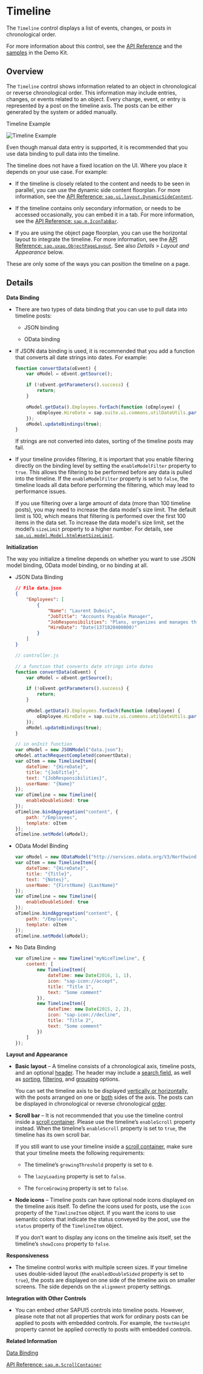 <!-- loiob8993f310d3e451c8c81ce63f835b737 -->

# Timeline

The `Timeline` control displays a list of events, changes, or posts in chronological order.

For more information about this control, see the [API Reference](https://ui5.sap.com/#/api/sap.suite.ui.commons.Timeline) and the [samples](https://ui5.sap.com/#/entity/sap.suite.ui.commons.Timeline) in the Demo Kit.



<a name="loiob8993f310d3e451c8c81ce63f835b737__section_zy4_vjh_mz"/>

## Overview

The `Timeline` control shows information related to an object in chronological or reverse chronological order. This information may include entries, changes, or events related to an object. Every change, event, or entry is represented by a post on the timeline axis. The posts can be either generated by the system or added manually.

   
  
<a name="loiob8993f310d3e451c8c81ce63f835b737__fig_msf_2vz_nz"/>Timeline Example

 ![Timeline Example](images/Timeline_Example_360b380.png "Timeline Example") 

Even though manual data entry is supported, it is recommended that you use data binding to pull data into the timeline.

The timeline does not have a fixed location on the UI. Where you place it depends on your use case. For example:

-   If the timeline is closely related to the content and needs to be seen in parallel, you can use the dynamic side content floorplan. For more information, see the [API Reference: `sap.ui.layout.DynamicSideContent`](https://ui5.sap.com/#/api/sap.ui.layout.DynamicSideContent). 

-   If the timeline contains only secondary information, or needs to be accessed occasionally, you can embed it in a tab. For more information, see the [API Reference: `sap.m.IconTabBar`](https://ui5.sap.com/#/api/sap.m.IconTabBar). 

-   If you are using the object page floorplan, you can use the horizontal layout to integrate the timeline. For more information, see the [API Reference: `sap.uxap.ObjectPageLayout`](https://ui5.sap.com/#/api/sap.uxap.ObjectPageLayout). See also *Details* \> *Layout and Appearance* below.


These are only some of the ways you can position the timeline on a page.



<a name="loiob8993f310d3e451c8c81ce63f835b737__section_ups_vph_mz"/>

## Details

**Data Binding**

-   There are two types of data binding that you can use to pull data into timeline posts:

    -   JSON binding

    -   OData binding


-   If JSON data binding is used, it is recommended that you add a function that converts all date strings into dates. For example:

    ```js
    function convertData(oEvent) {
        var oModel = oEvent.getSource();
    
    	if (!oEvent.getParameters().success) {
    		return;
    	}
    
    	oModel.getData().Employees.forEach(function (oEmployee) {
    		oEmployee.HireDate = sap.suite.ui.commons.utilDateUtils.parseDate(oEmployee.HireDate);
    	});
    	oModel.updateBindings(true);
    }
    
    ```

    If strings are not converted into dates, sorting of the timeline posts may fail.

-   If your timeline provides filtering, it is important that you enable filtering directly on the binding level by setting the `enableModelFilter` property to `true`. This allows the filtering to be performed before any data is pulled into the timeline. If the `enableModelFilter` property is set to `false`, the timeline loads all data before performing the filtering, which may lead to performance issues.

    If you use filtering over a large amount of data \(more than 100 timeline posts\), you may need to increase the data model's size limit. The default limit is 100, which means that filtering is performed over the first 100 items in the data set. To increase the data model's size limit, set the model’s `sizeLimit` property to a higher number. For details, see [ `sap.ui.model.Model.html#setSizeLimit`](https://ui5.sap.com/#/api/sap.ui.model.Model/methods/setSizeLimit). 


**Initialization**

The way you initialize a timeline depends on whether you want to use JSON model binding, OData model binding, or no binding at all.

-   JSON Data Binding

    ```json
    // File data.json
    {
    	"Employees": [
    		{
    			"Name": "Laurent Dubois",
    			"JobTitle": "Accounts Payable Manager",
    			"JobResponsibilities": "Plans, organizes and manages the operations and activities of an accounts payables.\nSupervises employees and monitors activities.\nFinal check of accounts payable payments and sign off.\nReporting to the head of finance.\n\n\"I am a diligent person. I put great attention to detail.\"",
    			"HireDate": "Date(1371020400000)"
    		}
    	]
    }
    
    ```

    ```js
    // controller.js
    
    // a function that converts date strings into dates
    function convertData(oEvent) {
    	var oModel = oEvent.getSource();
    
    	if (!oEvent.getParameters().success) {
    		return;
    	}
    
    	oModel.getData().Employees.forEach(function (oEmployee) {
    		oEmployee.HireDate = sap.suite.ui.commons.utilDateUtils.parseDate(oEmployee.HireDate);
    	});
    	oModel.updateBindings(true);
    }
    
    // in onInit function
    var oModel = new JSONModel("data.json");
    oModel.attachRequestCompleted(convertData);
    var oItem = new TimelineItem({
    	dateTime: "{HireDate}",
    	title: "{JobTitle}",
    	text: "{JobResponsibilities}",
    	userName: "{Name}"
    });
    var oTimeline = new Timeline({
    	enableDoubleSided: true
    });
    oTimeline.bindAggregation("content", {
    	path: "/Employees",
    	template: oItem
    });
    oTimeline.setModel(oModel);
    ```

-   OData Model Binding

    ```js
    var oModel = new ODataModel("http://services.odata.org/V3/Northwind/Northwind.svc/", true);
    var oItem = new TimelineItem({
    	dateTime: "{HireDate}",
    	title: "{Title}",
        text: "{Notes}",
        userName: "{FirstName} {LastName}"
    });
    var oTimeline = new Timeline({
        enableDoubleSided: true
    });
    oTimeline.bindAggregation("content", {
        path: "/Employees",
        template: oItem
    });
    oTimeline.setModel(oModel);
    ```

-   No Data Binding

    ```js
    var oTimeline = new Timeline("myNiceTimeline", {
    	content: [
    		new TimelineItem({
    			dateTime: new Date(2016, 1, 1),
    			icon: "sap-icon://accept",
    			title: "Title 1",
    			text: "Some comment"
    		}),
    		new TimelineItem({
    			dateTime: new Date(2015, 2, 2),
    			icon: "sap-icon://decline",
    			title: "Title 2",
    			text: "Some comment"
    		})
    	]
    });
    ```


**Layout and Appearance**

-   **Basic layout** – A timeline consists of a chronological axis, timeline posts, and an optional [header](https://ui5.sap.com/#/api/sap.suite.ui.commons.Timeline/methods/setShowHeaderBar). The header may include a [search field](https://ui5.sap.com/#/api/sap.suite.ui.commons.Timeline/methods/setShowSearch), as well as [sorting](https://ui5.sap.com/#/api/sap.suite.ui.commons.Timeline/methods/setSort), [filtering](https://ui5.sap.com/#/api/sap.suite.ui.commons.Timeline/methods/setShowItemFilter), and [grouping](https://ui5.sap.com/#/api/sap.suite.ui.commons.Timeline/methods/setGroupByType) options.

    You can set the timeline axis to be displayed [vertically or horizontally](https://ui5.sap.com/#/api/sap.suite.ui.commons.Timeline/methods/setAxisOrientation), with the posts arranged on one or [both](https://ui5.sap.com/#/api/sap.suite.ui.commons.Timeline/methods/setEnableDoubleSided) sides of the axis. The posts can be displayed in chronological or reverse chronological [order](https://ui5.sap.com/#/api/sap.suite.ui.commons.Timeline/methods/setSortOldestFirst).

-   **Scroll bar** – It is not recommended that you use the timeline control inside a [scroll container](https://ui5.sap.com/#/api/sap.m.ScrollContainer). Please use the timeline’s `enableScroll` property instead. When the timeline’s `enableScroll` property is set to `true`, the timeline has its own scroll bar.

    If you still want to use your timeline inside a [scroll container](https://ui5.sap.com/#/api/sap.m.ScrollContainer), make sure that your timeline meets the following requirements:

    -   The timeline’s `growingThreshold` property is set to `0`.

    -   The `lazyLoading` property is set to `false`.

    -   The `forceGrowing` property is set to `false`.


-   **Node icons** – Timeline posts can have optional node icons displayed on the timeline axis itself. To define the icons used for posts, use the `icon` property of the `TimelineItem` object. If you want the icons to use semantic colors that indicate the status conveyed by the post, use the `status` property of the `TimelineItem` object.

    If you don’t want to display any icons on the timeline axis itself, set the timeline’s `showIcons` property to `false`.


**Responsiveness**

-   The timeline control works with multiple screen sizes. If your timeline uses double-sided layout \(the `enabledDoubleSided` property is set to `true`\), the posts are displayed on one side of the timeline axis on smaller screens. The side depends on the `alignment` property settings.


**Integration with Other Controls**

-   You can embed other SAPUI5 controls into timeline posts. However, please note that not all properties that work for ordinary posts can be applied to posts with embedded controls. For example, the `textHeight` property cannot be applied correctly to posts with embedded controls.


**Related Information**  


[Data Binding](../04_Essentials/data-binding-68b9644.md "You use data binding to bind UI elements to data sources to keep the data in sync and allow data editing on the UI.")

[API Reference: `sap.m.ScrollContainer`](https://ui5.sap.com/#/api/sap.m.ScrollContainer)

